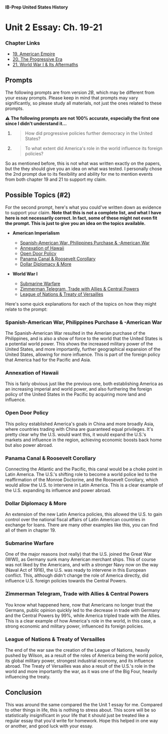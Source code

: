 #### IB-Prep United States History

# Unit 2 Essay: Ch. 19-21

### Chapter Links

- [19. American Empire](http://www.americanyawp.com/text/19-american-empire)
- [20. The Progressive Era](http://www.americanyawp.com/text/20-the-progressive-era)
- [21. World War I & Its Aftermaths](http://www.americanyawp.com/text/21-world-war-i)

## Prompts

The following prompts are from version _2B_, which may be different from your essay prompts. Please keep in mind that prompts may vary significantly, so please study all materials, not just the ones related to these prompts.

**⚠️ The following prompts are not 100% accurate, especially the first one since I didn't understand it...**

1. > How did progressive policies further democracy in the United States?
2. > To what extent did America's role in the world influence its foreign policies?

So as mentioned before, this is not what was written exactly on the papers, but the they should give you an idea on what was tested. I personally chose the 2nd prompt due to its flexibility and ability for me to mention events from both chapter 19 and 21 to support my claim.

## Possible Topics (#2)

For the second prompt, here's what you could've written down as evidence to support your claim. **Note that this is not a complete list, and what I have here is not necessarily correct. In fact, some of these might not even fit the prompt. This is just to give you an idea on the topics available.**

- **American Imperialism**
    - [Spanish-American War, Philippines Purchase & -American War](#spanish-american-war-philippines-purchase---american-war)
    - [Annexation of Hawaii](#annexation-of-hawaii)
    - [Open Door Policy](#open-door-policy)
    - [Panama Canal & Roosevelt Corollary](#panama-canal--roosevelt-corollary)
    - [Dollar Diplomacy & More](#dollar-diplomacy--more)

- **World War I**
    - [Submarine Warfare](#submarine-warfare)
    - [Zimmerman Telegram, Trade with Allies & Central Powers](#zimmerman-telegram-trade-with-allies--central-powers)
    - [League of Nations & Treaty of Versailles](#league-of-nations--treaty-of-versailles)

Here's some quick explanations for each of the topics on how they might relate to the prompt:

### Spanish-American War, Philippines Purchase & -American War

The Spanish-American War resulted in the Amerian purchase of the Philippines, and is also a show of force to the world that the United States is a potential world power. This shows the increased military power of the United States, and more importantly, further geographical expansion of the United States, allowing for more influence. This is part of the foreign policy that America had for the Pacific and Asia.

### Annexation of Hawaii

This is fairly obvious just like the previous one, both establishing America as an increasing imperial and world power, and also furthering the foreign policy of the United States in the Pacific by acquiring more land and influence.

### Open Door Policy

This policy established America's goals in China and more broadly Asia, where countries trading with China are guaranteed equal privileges. It's pretty clear why the U.S. would want this, it would expand the U.S.'s markets and influence in the region, achieving economic boosts back home but also power abroad.

### Panama Canal & Roosevelt Corollary

Connecting the Atlantic and the Pacific, this canal would be a choke point in Latin America. The U.S.'s shifting role to become a world police led to the reaffirmation of the Monroe Doctorine, and the Roosevelt Corollary, which would allow the U.S. to intervene in Latin America. This is a clear example of the U.S. expanding its influence and power abroad.

### Dollar Diplomacy & More

An extension of the new Latin America policies, this allowed the U.S. to gain control over the national fiscal affairs of Latin American countries in exchange for loans. There are many other examples like this, you can find all of them in chapter 19.

### Submarine Warfare

One of the major reasons (not really) that the U.S. joined the Great War (WWI), as Germany sunk many American merchant ships. This of course was not liked by the Americans, and with a stronger Navy now on the way (Naval Act of 1916), the U.S. was ready to intervene in this European conflict. This, although didn't change the role of America directly, did influence U.S. foreign policies towards the Central Powers.

### Zimmerman Telegram, Trade with Allies & Central Powers

You know what happened here, now that Americans no longer trust the Germans, public opinion quickly led to the decrease in trade with Germany and the Central Powers by 99%, while America tripled trade with the Allies. This is a clear example of how America's role in the world, in this case, a strong economic and military power, influenced its foreign policies.

### League of Nations & Treaty of Versailles

The end of the war saw the creation of the League of Nations, heavily pushed by Wilson, as a result of the roles of America being the world police, its global military power, strongest industrial economy, and its influence abroad. The Treaty of Versailles was also a result of the U.S.'s role in the world and more importantly the war, as it was one of the Big Four, heavily influencing the treaty.

## Conclusion

This was around the same compared the the Unit 1 essay for me. Compared to other things in life, this is nothing to stress about. This score will be so statistically insignificant in your life that it should just be treated like a regular essay that you'd write for homework. Hope this helped in one way or another, and good luck with your essay.